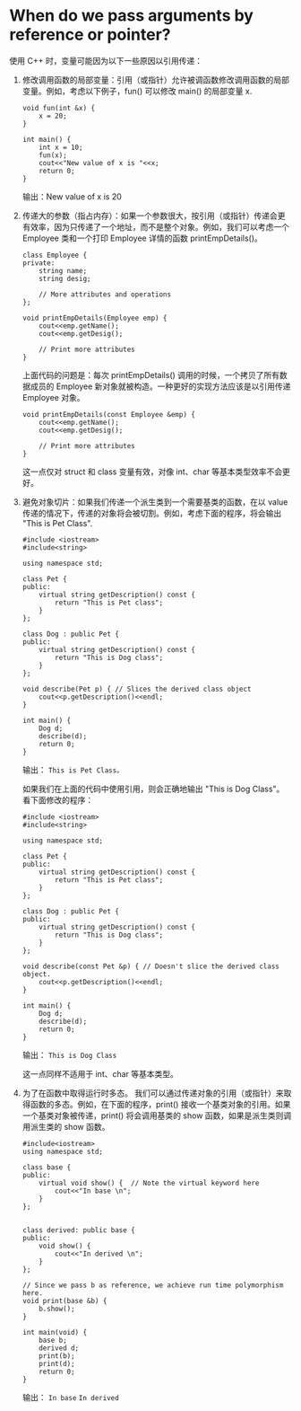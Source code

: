 # When do we pass arguments by reference or pointer?
使用 C++ 时，变量可能因为以下一些原因以引用传递：

1. 修改调用函数的局部变量：引用（或指针）允许被调函数修改调用函数的局部变量。例如，考虑以下例子，fun() 可以修改 main() 的局部变量 x.

    ```
    void fun(int &x) {
        x = 20;
    }
 
    int main() {
        int x = 10;
        fun(x);
        cout<<"New value of x is "<<x;
        return 0;
    }
    ```
    输出：New value of x is 20
2. 传递大的参数（指占内存）：如果一个参数很大，按引用（或指针）传递会更有效率，因为只传递了一个地址，而不是整个对象。例如，我们可以考虑一个 Employee 类和一个打印 Employee 详情的函数  printEmpDetails()。

    ```
    class Employee {
    private:
        string name;
        string desig;
 
        // More attributes and operations
    };
 
    void printEmpDetails(Employee emp) {
        cout<<emp.getName();
        cout<<emp.getDesig();
 
        // Print more attributes
    }
    ```
    
    上面代码的问题是：每次 printEmpDetails() 调用的时候，一个拷贝了所有数据成员的 Employee 新对象就被构造。一种更好的实现方法应该是以引用传递 Employee 对象。
    
    ```
    void printEmpDetails(const Employee &emp) {
        cout<<emp.getName();
        cout<<emp.getDesig();
 
        // Print more attributes 
    }
    ```
    这一点仅对 struct 和 class 变量有效，对像 int、char 等基本类型效率不会更好。
3. 避免对象切片：如果我们传递一个派生类到一个需要基类的函数，在以 value 传递的情况下，传递的对象将会被切割。例如，考虑下面的程序，将会输出 "This is Pet Class".

    ```
    #include <iostream>
    #include<string>
 
    using namespace std;
 
    class Pet {
    public:
        virtual string getDescription() const {
            return "This is Pet class";
        }
    };
 
    class Dog : public Pet {
    public:
        virtual string getDescription() const {
            return "This is Dog class";
        }
    };
 
    void describe(Pet p) { // Slices the derived class object
        cout<<p.getDescription()<<endl;
    }
 
    int main() {
        Dog d;
        describe(d);
        return 0;
    }
    ```
    输出：
    `This is Pet Class。`
    
    如果我们在上面的代码中使用引用，则会正确地输出 "This is Dog Class"。看下面修改的程序：
    
    ```
    #include <iostream>
    #include<string>
 
    using namespace std;
 
    class Pet {
    public:
        virtual string getDescription() const {
            return "This is Pet class";
        }
    };
 
    class Dog : public Pet {
    public:
        virtual string getDescription() const {
            return "This is Dog class";
        }
    };
 
    void describe(const Pet &p) { // Doesn't slice the derived class object.
        cout<<p.getDescription()<<endl;
    }
 
    int main() {
        Dog d;
        describe(d);
        return 0;
    }
    ```
    输出：
    `This is Dog Class`
    
    这一点同样不适用于 int、char 等基本类型。
4. 为了在函数中取得运行时多态。
    我们可以通过传递对象的引用（或指针）来取得函数的多态。例如，在下面的程序，print() 接收一个基类对象的引用。如果一个基类对象被传递，print() 将会调用基类的 show 函数，如果是派生类则调用派生类的 show 函数。

    ```
    #include<iostream>
    using namespace std;
 
    class base {
    public:
        virtual void show() {  // Note the virtual keyword here
            cout<<"In base \n";
        }
    };
 
 
    class derived: public base {
    public:
        void show() {
            cout<<"In derived \n";
        }
    };
 
    // Since we pass b as reference, we achieve run time polymorphism here.
    void print(base &b) {
        b.show();
    }
 
    int main(void) {
        base b;
        derived d;
        print(b);
        print(d);
        return 0;
    }
    ```
    输出：
    `In base`
    `In derived`
    
    

